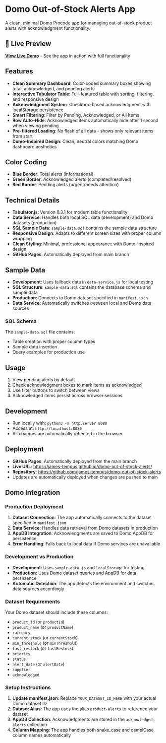 # Domo Out-of-Stock Alerts App

A clean, minimal Domo Procode app for managing out-of-stock product alerts with acknowledgment functionality.

## 🚀 Live Preview

**[View Live Demo](https://james-tempus.github.io/domo-out-of-stock-alerts/)** - See the app in action with full functionality

## Features

- **Clean Summary Dashboard**: Color-coded summary boxes showing total, acknowledged, and pending alerts
- **Interactive Tabulator Table**: Full-featured table with sorting, filtering, and responsive design
- **Acknowledgment System**: Checkbox-based acknowledgment with localStorage persistence
- **Smart Filtering**: Filter by Pending, Acknowledged, or All Items
- **Row Auto-Hide**: Acknowledged items automatically hide after 1 second when viewing pending
- **Pre-filtered Loading**: No flash of all data - shows only relevant items from start
- **Domo-Inspired Design**: Clean, neutral colors matching Domo dashboard aesthetics

## Color Coding

- **Blue Border**: Total alerts (informational)
- **Green Border**: Acknowledged alerts (completed/resolved)
- **Red Border**: Pending alerts (urgent/needs attention)

## Technical Details

- **Tabulator.js**: Version 6.3.1 for modern table functionality
- **Data Service**: Handles both local SQL data (development) and Domo datasets (production)
- **SQL Sample Data**: `sample-data.sql` contains the sample data structure
- **Responsive Design**: Adapts to different screen sizes with proper column wrapping
- **Clean Styling**: Minimal, professional appearance with Domo-inspired design
- **GitHub Pages**: Automatically deployed from main branch

## Sample Data

- **Development**: Uses fallback data in `data-service.js` for local testing
- **SQL Structure**: `sample-data.sql` contains the database schema and sample data
- **Production**: Connects to Domo dataset specified in `manifest.json`
- **Data Service**: Automatically switches between local and Domo data sources

### SQL Schema
The `sample-data.sql` file contains:
- Table creation with proper column types
- Sample data insertion
- Query examples for production use

## Usage

1. View pending alerts by default
2. Check acknowledgment boxes to mark items as acknowledged
3. Use filter buttons to switch between views
4. Acknowledged items persist across browser sessions

## Development

- Run locally with: `python3 -m http.server 8080`
- Access at: `http://localhost:8080`
- All changes are automatically reflected in the browser

## Deployment

- **GitHub Pages**: Automatically deployed from the main branch
- **Live URL**: https://james-tempus.github.io/domo-out-of-stock-alerts/
- **Repository**: https://github.com/james-tempus/domo-out-of-stock-alerts
- Updates are automatically deployed when changes are pushed to main

## Domo Integration

### Production Deployment
1. **Dataset Connection**: The app automatically connects to the dataset specified in `manifest.json`
2. **Data Service**: Handles data retrieval from Domo datasets in production
3. **AppDB Integration**: Acknowledgments are saved to Domo AppDB for persistence
4. **Error Handling**: Falls back to local data if Domo services are unavailable

### Development vs Production
- **Development**: Uses `sample-data.js` and `localStorage` for testing
- **Production**: Uses Domo dataset queries and AppDB for data persistence
- **Automatic Detection**: The app detects the environment and switches data sources accordingly

### Dataset Requirements
Your Domo dataset should include these columns:
- `product_id` (or `productId`)
- `product_name` (or `productName`) 
- `category`
- `current_stock` (or `currentStock`)
- `min_threshold` (or `minThreshold`)
- `last_restock` (or `lastRestock`)
- `priority`
- `status`
- `alert_date` (or `alertDate`)
- `supplier`
- `acknowledged`

### Setup Instructions
1. **Update manifest.json**: Replace `YOUR_DATASET_ID_HERE` with your actual Domo dataset ID
2. **Dataset Alias**: The app uses the alias `product-alerts` to reference your dataset
3. **AppDB Collection**: Acknowledgments are stored in the `acknowledged-alerts` collection
4. **Column Mapping**: The app handles both snake_case and camelCase column names automatically
